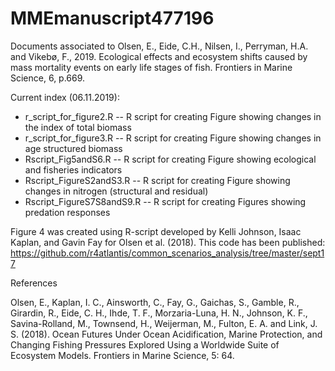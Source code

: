 # MMEmanuscript477196
Documents associated to Olsen, E., Eide, C.H., Nilsen, I., Perryman, H.A. and Vikebø, F., 2019. Ecological effects and ecosystem shifts caused by mass mortality events on early life stages of fish. Frontiers in Marine Science, 6, p.669.

Current index (06.11.2019):

* r_script_for_figure2.R -- R script for creating Figure showing changes in the index of total biomass 
* r_script_for_figure3.R -- R script for creating Figure showing changes in age structured biomass
* Rscript_Fig5andS6.R -- R script for creating Figure showing ecological and fisheries indicators 
* Rscript_FigureS2andS3.R -- R script for creating Figure showing changes in nitrogen (structural and residual)
* Rscript_FigureS7S8andS9.R -- R script for creating Figures showing predation responses 

Figure 4 was created using R-script developed by Kelli Johnson, Isaac Kaplan, and Gavin Fay for Olsen et al. (2018). This code has been published:
https://github.com/r4atlantis/common_scenarios_analysis/tree/master/sept17

References

Olsen, E., Kaplan, I. C., Ainsworth, C., Fay, G., Gaichas, S., Gamble, R., Girardin, R., Eide, C. H., Ihde, T. F., Morzaria-Luna, H. N., Johnson, K. F., Savina-Rolland, M., Townsend, H., Weijerman, M., Fulton, E. A. and Link, J. S. (2018). Ocean Futures Under Ocean Acidification, Marine Protection, and Changing Fishing Pressures Explored Using a Worldwide Suite of Ecosystem Models. Frontiers in Marine Science, 5: 64.
